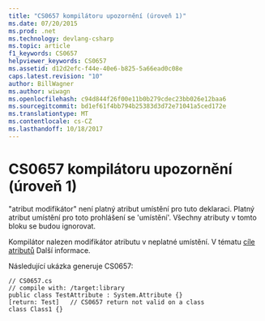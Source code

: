 ```yaml
---
title: "CS0657 kompilátoru upozornění (úroveň 1)"
ms.date: 07/20/2015
ms.prod: .net
ms.technology: devlang-csharp
ms.topic: article
f1_keywords: CS0657
helpviewer_keywords: CS0657
ms.assetid: d12d2efc-f44e-40e6-b825-5a66ead0c08e
caps.latest.revision: "10"
author: BillWagner
ms.author: wiwagn
ms.openlocfilehash: c94d844f26f00e11b0b279cdec23bb026e12baa6
ms.sourcegitcommit: bd1ef61f4bb794b25383d3d72e71041a5ced172e
ms.translationtype: MT
ms.contentlocale: cs-CZ
ms.lasthandoff: 10/18/2017
---
```

# <a name="compiler-warning-level-1-cs0657"></a>CS0657 kompilátoru upozornění (úroveň 1)
"atribut modifikátor" není platný atribut umístění pro tuto deklaraci. Platný atribut umístění pro toto prohlášení se 'umístění'. Všechny atributy v tomto bloku se budou ignorovat.  
  
 Kompilátor nalezen modifikátor atributu v neplatné umístění. V tématu [cíle atributů](http://msdn.microsoft.com/en-us/59a261f0-1cfb-4aa5-b610-6b735389882c) Další informace.  
  
 Následující ukázka generuje CS0657:  
  
```  
// CS0657.cs  
// compile with: /target:library  
public class TestAttribute : System.Attribute {}  
[return: Test]   // CS0657 return not valid on a class  
class Class1 {}  
```
